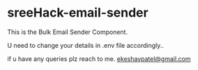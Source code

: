 # sreeHack-email-sender

This is the Bulk Email Sender Component.

U need to change your details in .env file accordingly..


if u have any queries plz reach to me.
ekeshavpatel@gmail.com